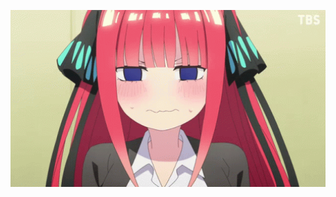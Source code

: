 <p align="center"><img src="nino1.gif" alt="image" width="700" /></p>

 <!-- <img src="https://i.ibb.co/Gdy6nyV/new.gif" alt="new" width="30"/> -->
